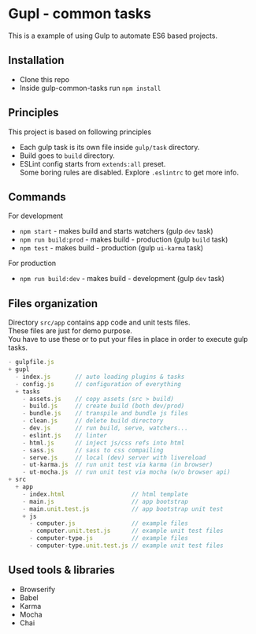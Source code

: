 # Gupl - common tasks

This is a example of using Gulp to automate ES6 based projects.

## Installation

* Clone this repo
* Inside gulp-common-tasks run `npm install`

## Principles

This project is based on following principles

* Each gulp task is its own file inside `gulp/task` directory.
* Build goes to `build` directory.
* ESLint config starts from `extends:all` preset.\
  Some boring rules are disabled. Explore `.eslintrc` to get more info.

## Commands

For development

* `npm start` - makes build and starts watchers (gulp `dev` task)
* `npm run build:prod` - makes build - production (gulp `build` task)
* `npm test` - makes build - production (gulp `ui-karma` task)

For production

* `npm run build:dev` - makes build - development (gulp `dev` task)

## Files organization

Directory `src/app` contains app code and unit tests files.\
These files are just for demo purpose.\
You have to use these or to put your files in place in order to execute gulp tasks.

```js
- gulpfile.js
+ gupl
  - index.js       // auto loading plugins & tasks
  - config.js      // configuration of everything
  + tasks
    - assets.js    // copy assets (src > build)
    - build.js     // create build (both dev/prod)
    - bundle.js    // transpile and bundle js files
    - clean.js     // delete build directory
    - dev.js       // run build, serve, watchers...
    - eslint.js    // linter
    - html.js      // inject js/css refs into html
    - sass.js      // sass to css compailing
    - serve.js     // local (dev) server with livereload
    - ut-karma.js  // run unit test via karma (in browser)
    - ut-mocha.js  // run unit test via mocha (w/o browser api)
+ src
  + app
    - index.html                   // html template
    - main.js                      // app bootstrap
    - main.unit.test.js            // app bootstrap unit test
    + js
      - computer.js                // example files
      - computer.unit.test.js      // example unit test files
      - computer-type.js           // example files
      - computer-type.unit.test.js // example unit test files
```

## Used tools & libraries

* Browserify
* Babel
* Karma
* Mocha
* Chai
